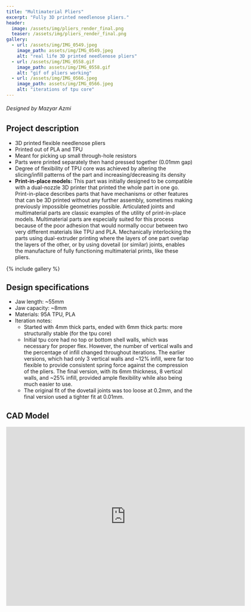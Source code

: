 ```yaml
---
title: "Multimaterial Pliers"
excerpt: "Fully 3D printed needlenose pliers."
header:
  image: /assets/img/pliers_render_final.png
  teaser: /assets/img/pliers_render_final.png
gallery:
  - url: /assets/img/IMG_0549.jpeg
    image_path: assets/img/IMG_0549.jpeg
    alt: "real life 3D printed needlenose pliers"
  - url: /assets/img/IMG_0558.gif
    image_path: assets/img/IMG_0558.gif
    alt: "gif of pliers working"
  - url: /assets/img/IMG_0566.jpeg
    image_path: assets/img/IMG_0566.jpeg
    alt: "iterations of tpu core"
---
```

###### Designed by Mazyar Azmi

## Project description

* 3D printed flexible needlenose pliers
* Printed out of PLA and TPU
* Meant for picking up small through-hole resistors
* Parts were printed separately then hand pressed together (0.01mm gap)
* Degree of flexibility of TPU core was achieved by altering the slicing/infill patterns of the part and increasing/decreasing its density
* **Print-in-place models:** This part was initially designed to be compatible with a dual-nozzle 3D printer that printed the whole part in one go. Print-in-place describes parts that have mechanisms or other features that can be 3D printed without any further assembly, sometimes making previously impossible geometries possible. Articulated joints and multimaterial parts are classic examples of the utility of print-in-place models. Multimaterial parts are especially suited for this process because of the poor adhesion that would normally occur between two very different materials like TPU and PLA. Mechanically interlocking the parts using dual-extruder printing where the layers of one part overlap the layers of the other, or by using dovetail (or similar) joints, enables the manufacture of fully functioning multimaterial prints, like these pliers.

{% include gallery %}

## Design specifications

* Jaw length: ~55mm
* Jaw capacity: ~8mm
* Materials: 95A TPU, PLA
* Iteration notes:
  * Started with 4mm thick parts, ended with 6mm thick parts: more structurally stable (for the tpu core)
  * Initial tpu core had no top or bottom shell walls, which was necessary for proper flex. However, the number of vertical walls and the percentage of infill changed throughout iterations. The earlier versions, which had only 3 vertical walls and ~12% infill, were far too flexible to provide consistent spring force against the compression of the pliers. The final version, with its 6mm thickness, 8 vertical walls, and ~25% infill, provided ample flexibility while also being much easier to use.
  * The original fit of the dovetail joints was too loose at 0.2mm, and the final version used a tighter fit at 0.01mm.

## CAD Model

<iframe src="https://vanderbilt643.autodesk360.com/shares/public/SH286ddQT78850c0d8a476b64130524d1416?mode=embed" width="640" height="480" allowfullscreen="true" webkitallowfullscreen="true" mozallowfullscreen="true"  frameborder="0"></iframe>

